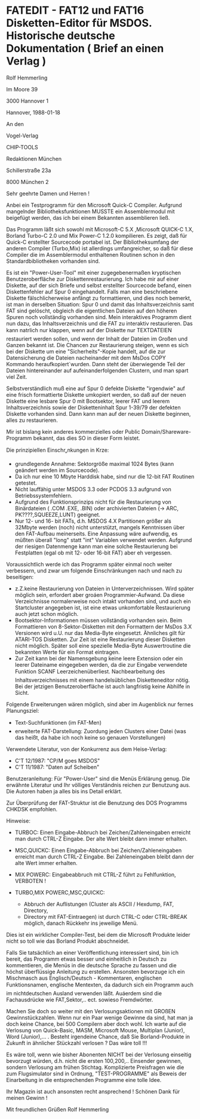 # FATEDIT - FAT12 und FAT16 Disketten-Editor für MSDOS. Historische deutsche Dokumentation ( Brief an einen Verlag )

Rolf Hemmerling

Im Moore 39

3000 Hannover 1


Hannover, 1988-01-18


An den

Vogel-Verlag

CHIP-TOOLS

Redaktionen München

Schillerstraße 23a

8000 München 2


Sehr geehrte Damen und Herren !

Anbei ein Testprogramm für den Microsoft Quick-C Compiler. Aufgrund mangelnder Bibliotheksfunktionen MUSSTE ein Assemblermodul mit beigefügt werden, das ich bei einem Bekannten assemblieren ließ.

Das Programm läßt sich sowohl mit Microsoft-C 5.X ,Microsoft QUICK-C 1.X, Borland Turbo-C 2.0 und Mix Power-C 1.2.0 kompilieren. Es zeigt, daß für Quick-C erstellter Sourcecode portabel ist. Der Bibliotheksumfang der anderen Compiler (Turbo,Mix) ist allerdings umfangreicher, so daß für diese Compiler die im Assemblermodul enthaltenen Routinen schon in
den Standardbibliotheken vorhanden sind.

Es ist ein "Power-User-Tool" mit einer zugegebenermaßen kryptischen Benutzeroberfläche zur Diskettenrestaurierung. Ich habe mir auf einer Diskette, auf der sich Briefe und selbst erstellter Sourcecode befand, einen Diskettenfehler auf Spur 0 eingehandelt. Falls man eine beschriebene Diskette fälschlicherweise anfängt zu formattieren, und dies noch bemerkt, ist man in derselben Situation: Spur 0 und damit
das Inhaltsverzeichnis samt FAT sind gelöscht, obgleich die
eigentlichen Dateien auf den höheren Spuren noch vollständig vorhanden sind. Mein interaktives Programm dient nun dazu, das Inhaltsverzeichnis und die FAT zu interaktiv restaurieren. Das kann natrlich nur klappen, wenn auf der Diskette nur TEXTDATEIEN restauriert werden sollen, und wenn der Inhalt der Dateien im Großen und Ganzen bekannt ist. Die Chancen zur Restaurierung steigen, wenn es sich bei der Diskette um
eine "Sicherheits"-Kopie handelt, auf die zur Datensicherung die Dateien nacheinander mit dem MsDos COPY Kommando heraufkopiert´wurden. Dann steht der überwiegende Teil der Dateien hintereinander auf aufeinanderfolgenden Clustern, und man spart viel Zeit.

Selbstverständlich muß eine auf Spur 0 defekte Diskette "irgendwie" auf eine frisch formattierte Diskette umkopiert werden, so daß auf der neuen Diskette eine lesbare Spur 0 mit Bootsektor, leerer FAT und leerem Inhaltsverzeichnis sowie der Disketteninhalt Spur 1-39/79 der defekten Diskette vorhanden sind. Dann kann man auf der neuen Diskette beginnen, alles zu restaurieren.

Mir ist bislang kein anderes kommerzielles oder Public Domain/Shareware-Programm bekannt, das dies SO in dieser Form leistet.

Die prinzipiellen Einschr„nkungen in Krze:
- grundlegende Annahme: Sektorgröße maximal 1024 Bytes (kann geändert werden im Sourcecode).
- Da ich nur eine 10 Mbyte Harddisk habe, sind nur die 12-bit FAT Routinen getestet.
- Nicht lauffähig unter MSDOS 3.3 oder PCDOS 3.3 aufgrund von
  Betriebssystemfehlern.
- Aufgrund des Funktionsprinzips nicht für die Restaurierung von Binärdateien ( .COM .EXE, .BIN) oder archivierten Dateien (-> ARC, PK????,SQUEEZE,LUNT) geeignet.
- Nur 12- und 16- bit FATs, d.h. MSDOS 4.X Partitionen größer als 32Mbyte werden (noch) nicht unterstützt, mangels Kenntnissen über den FAT-Aufbau meinerseits. Eine Anpassung wäre aufwendig, es müßten überall "long" statt "int" Variablen verwendet werden. Aufgrund der riesigen Datenmenge kann man eine solche Restaurierung bei Festplatten (egal ob mit 12- oder 16-bit FAT) aber eh vergessen.

Voraussichtlich werde ich das Programm später einmal noch weiter verbessern, und zwar um folgende Einschränkungen nach und nach zu beseitigen:
- z.Z.keine Restaurierung von Dateien in Unterverzeichnissen. Wird später möglich sein, erfordert aber groáen Programmier-Aufwand. Da diese Verzeichnisse normalerweise noch intakt vorhanden sind, und auch ein Startcluster angegeben ist, ist eine etwas unkomfortable Restaurierung auch jetzt schon möglich.
- Bootsektor-Informationen müssen vollständig vorhanden sein.
  Beim Formattieren von 8-Sektor-Disketten mit den Formattern der MsDos 3.X Versionen wird u.U. nur das Media-Byte eingesetzt. Ähnliches gilt für ATARI-TOS Disketten. Zur Zeit ist eine Restaurierung dieser Disketten nicht möglich. Später soll eine spezielle Media-Byte Auswertroutine die bekannten Werte für ein Format eintragen.
- Zur Zeit kann bei der Namensgebung keine leere Extension oder ein leerer Dateiname eingegeben werden, da die zur Eingabe verwendete Funktion SCANF Leerzeichenüberliest. Nachbearbeitung des Inhaltsverzeichnisses mit einem handelsüblichen Disketteneditor nötig. Bei der jetzigen Benutzeroberfläche ist auch langfristig keine Abhilfe in Sicht.

Folgende Erweiterungen wären möglich, sind aber im Augenblick
nur fernes Planungsziel:
- Text-Suchfunktionen (im FAT-Men)
- erweiterte FAT-Darstellung: Zuordung jeden Clusters einer Datei (was das heißt, da habe ich noch keine so genauen Vorstellungen)

Verwendete Literatur, von der Konkurrenz aus dem Heise-Verlag:
- C'T 12/1987: "CP/M goes MSDOS"
- C'T 11/1987: "Daten auf Scheiben"

Benutzeranleitung: Für "Power-User" sind die Menüs Erklärung genug. Die erwähnte Literatur und Ihr völliges Verständnis reichen zur Benutzung aus. Die Autoren haben ja alles bis ins Detail erklärt.

Zur Überprüfung der FAT-Struktur ist die Benutzung des DOS Programms CHKDSK empfohlen.

Hinweise:
- TURBOC: Einen Eingabe-Abbruch bei Zeichen/Zahleneingaben erreicht man durch CTRL-Z Eingabe. Der alte Wert bleibt dann immer erhalten.

- MSC,QUICKC: Einen Eingabe-Abbruch bei Zeichen/Zahleneingaben erreicht man durch CTRL-Z Eingabe. Bei Zahleneingaben bleibt dann der alte Wert immer erhalten. 

- MIX POWERC: Eingabeabbruch mit CTRL-Z führt zu Fehlfunktion, VERBOTEN !

- TURBO,MIX POWERC,MSC,QUICKC:
  - Abbruch der Auflistungen (Cluster als ASCII / Hexdump, FAT, Directory,
  - Directory mit FAT-Eintraegen) ist durch CTRL-C oder CTRL-BREAK möglich, danach Rückkehr ins jeweilige Menü.

Dies ist ein wirklicher Compiler-Test, bei dem die Microsoft
Produkte leider nicht so toll wie das Borland Produkt abschneidet.

Falls Sie tatsächlich an einer Veröffentlichung interessiert sind, bin ich bereit, das Programm etwas besser und einheitlich in Deutsch zu kommentieren, die Menüs in die deutsche Sprache zu fassen und die höchst überflüssige Anleitung zu erstellen. Ansonsten bevorzuge ich ein Mischmasch aus Englisch/Deutsch - Kommentaren, englischen Funktionsnamen, englische Mentexten, da dadurch sich ein Programm auch im nichtdeutschen Ausland verwenden läßt. Auáerdem sind
die Fachausdrücke wie FAT,Sektor,.. ect. sowieso Fremdwörter.

Machen Sie doch so weiter mit den Verlosungsaktionen mit GROßEN Gewinnstückzahlen. Wenn nur ein Paar wenige Gewinne da sind, hat man ja doch keine Chance, bei 500 Compilern aber doch wohl. Ich warte auf die Verlosung von Quick-Basic, MASM, Microsoft Mouse, Multiplan (Junior), Word (Junior),... . Besteht irgendeine Chance, daß Sie Borland-Produkte
in Zukunft in ähnlicher Stückzahl verlosen ? Das wäre toll !!!

Es wäre toll, wenn wie bisher Abonenten NICHT bei der Verlosung einseitig bevorzugt würden, d.h. nicht die ersten 100,200,.. Einsender gewinnen, sondern Verlosung am frühen Stichtag. Komplizierte Preisfragen wie die zum Flugsimulator sind in Ordnung, "TEST-PROGRAMME" als Beweis der Einarbeitung in die entsprechenden Programme eine tolle Idee.

Ihr Magazin ist auch ansonsten recht ansprechend !
Schönen Dank für meinen Gewinn !

Mit freundlichen Grüßen
Rolf Hemmerling

